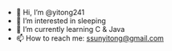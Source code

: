 - 👋 Hi, I’m @yitong241
- 👀 I’m interested in sleeping
- 🌱 I’m currently learning C & Java
- 📫 How to reach me: ssunyitong@gmail.com

<!---
yitong241/yitong241 is a ✨ special ✨ repository because its `README.md` (this file) appears on your GitHub profile.
You can click the Preview link to take a look at your changes.
--->
